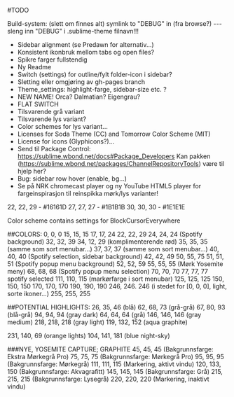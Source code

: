 #TODO

Build-system: (slett om finnes alt) symlink <project folder> to "DEBUG" in <Packages> (fra browse?) --- sleng inn "DEBUG" i .sublime-theme filnavn!!!

- Sidebar alignment (se Predawn for alternativ...)
- Konsistent ikonbruk mellom tabs og open files?
- Spikre farger fullstendig
- Ny Readme
- Switch (settings) for outline/fylt folder-icon i sidebar?
- Sletting eller omgjøring av gh-pages branch
- Theme_settings: highlight-farge, sidebar-size etc. ?
- NEW NAME! Orca? Dalmatian? Eigengrau?
- FLAT SWITCH
- Tilsvarende grå variant
- Tilsvarende lys variant?
- Color schemes for lys variant...
- Licenses for Soda Theme (CC) and Tomorrow Color Scheme (MIT)
- License for icons (Glyphicons?)...
- Send til Package Control: https://sublime.wbond.net/docs#Package_Developers
    Kan pakken (https://sublime.wbond.net/packages/ChannelRepositoryTools) være til hjelp her?
- Bug: sidebar row hover (enable, bg...)
- Se på NRK chromecast player og ny YouTube HTML5 player for fargeinspirasjon til reinspikka mørk/lys varianter!

22, 22, 29 - #16161D
27, 27, 27 - #1B1B1B
30, 30, 30 - #1E1E1E

Color scheme contains settings for BlockCursorEverywhere

##COLORS:
0, 0, 0
15, 15, 15
17, 17, 24
22, 22, 29
24, 24, 24 (Spotify background)
32, 32, 39
34, 12, 29 (komplimenterende rød)
35, 35, 35 (samme som sort menubar...)
37, 37, 37 (samme som sort menubar...)
40, 40, 40 (Spotify selection, sidebar background)
42, 42, 49
50, 55, 75
51, 51, 51 (Spotify popup menu background)
52, 52, 59
55, 55, 55 (Mørk Yosemite meny)
68, 68, 68 (Spotify popup menu selection)
70, 70, 70
77, 77, 77 spotify selected
111, 110, 115 (markørfarge i sort menubar)
125, 125, 125
150, 150, 150
170, 170, 170
190, 190, 190
246, 246. 246 (i stedet for [0, 0, 0], light, sorte ikoner...)
255, 255, 255

##POTENTIAL HIGHLIGHTS:
26, 35, 46 (blå)
62, 68, 73 (grå-grå)
67, 80, 93 (blå-grå)
94, 94, 94 (gray dark)
64, 64, 64 (grå)
146, 146, 146 (gray medium)
218, 218, 218 (gray light)
119, 132, 152 (aqua graphite)

231, 140, 69 (orange lights)
104, 141, 181 (blue night-sky)

###NYE, YOSEMITE CAPTURE; GRAPHITE
45, 45, 45 (Bakgrunnsfarge: Ekstra Mørkegrå Pro)
75, 75, 75 (Bakgrunnsfarge: Mørkegrå Pro)
95, 95, 95 (Bakgrunnsfarge: Mørkegrå)
111, 111, 115 (Markering, aktivt vindu)
120, 133, 150 (Bakgrunnsfarge: Akvagrafitt)
145, 145, 145 (Bakgrunnsfarge: Grå)
215, 215, 215 (Bakgrunnsfarge: Lysegrå)
220, 220, 220 (Markering, inaktivt vindu)
